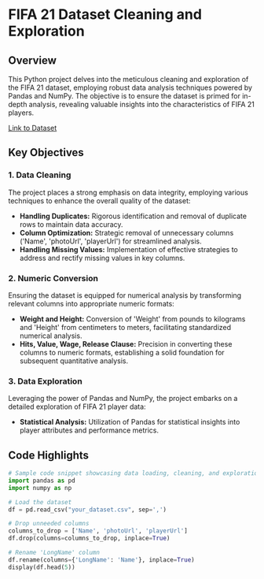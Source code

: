 
# FIFA 21 Dataset Cleaning and Exploration

## Overview
This Python project delves into the meticulous cleaning and exploration of the FIFA 21 dataset, employing robust data analysis techniques powered by Pandas and NumPy. The objective is to ensure the dataset is primed for in-depth analysis, revealing valuable insights into the characteristics of FIFA 21 players.

[Link to Dataset](https://www.kaggle.com/datasets/yagunnersya/fifa-21-messy-raw-dataset-for-cleaning-exploring)

## Key Objectives

### 1. Data Cleaning
The project places a strong emphasis on data integrity, employing various techniques to enhance the overall quality of the dataset:

- **Handling Duplicates:** Rigorous identification and removal of duplicate rows to maintain data accuracy.
- **Column Optimization:** Strategic removal of unnecessary columns ('Name', 'photoUrl', 'playerUrl') for streamlined analysis.
- **Handling Missing Values:** Implementation of effective strategies to address and rectify missing values in key columns.

### 2. Numeric Conversion
Ensuring the dataset is equipped for numerical analysis by transforming relevant columns into appropriate numeric formats:

- **Weight and Height:** Conversion of 'Weight' from pounds to kilograms and 'Height' from centimeters to meters, facilitating standardized numerical analysis.
- **Hits, Value, Wage, Release Clause:** Precision in converting these columns to numeric formats, establishing a solid foundation for subsequent quantitative analysis.

### 3. Data Exploration
Leveraging the power of Pandas and NumPy, the project embarks on a detailed exploration of FIFA 21 player data:

- **Statistical Analysis:** Utilization of Pandas for statistical insights into player attributes and performance metrics.


## Code Highlights

```python
# Sample code snippet showcasing data loading, cleaning, and exploration
import pandas as pd
import numpy as np

# Load the dataset
df = pd.read_csv("your_dataset.csv", sep=',')

# Drop unneeded columns
columns_to_drop = ['Name', 'photoUrl', 'playerUrl']
df.drop(columns=columns_to_drop, inplace=True)

# Rename 'LongName' column
df.rename(columns={'LongName': 'Name'}, inplace=True)
display(df.head(5))
